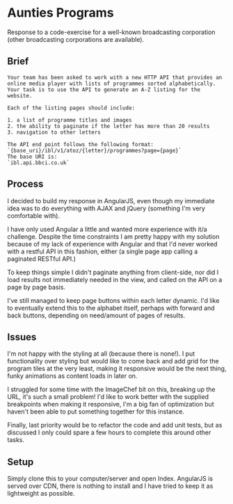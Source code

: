 # Aunties Programs

Response to a code-exercise for a well-known broadcasting corporation (other broadcasting corporations are available).

## Brief

```
Your team has been asked to work with a new HTTP API that provides an online media player with lists of programmes sorted alphabetically. 
Your task is to use the API to generate an A-Z listing for the website.

Each of the listing pages should include:

1. a list of programme titles and images
2. the ability to paginate if the letter has more than 20 results
3. navigation to other letters

The API end point follows the following format:
`{base_uri}/ibl/v1/atoz/{letter}/programmes?page={page}`
The base URI is:
`ibl.api.bbci.co.uk`
```

## Process 

I decided to build my response in AngularJS, even though my immediate idea was to do everything with AJAX and jQuery (something I'm very comfortable with).

I have only used Angular a little and wanted more experience with it/a challenge. Despite the time constraints I am pretty happy with my solution because of my lack of experience with Angular and that I'd never worked with a restful API in this fashion, either (a single page app calling a paginated RESTful API.)

To keep things simple I didn't paginate anything from client-side, nor did I load results not immediately needed in the view, and called on the API on a page by page basis.

I've still managed to keep page buttons within each letter dynamic. I'd like to eventually extend this to the alphabet itself, perhaps with forward and back buttons, depending on need/amount of pages of results.

## Issues

I'm not happy with the styling at all (because there is none!). I put functionality over styling but would like to come back and add grid for the program tiles at the very least, making it responsive would be the next thing, funky animations as content loads in later on. 

I struggled for some time with the ImageChef bit on this, breaking up the URL, it's such a small problem! I'd like to work better with the supplied breakpoints when making it responsive, I'm a big fan of optimization but haven't been able to put something together for this instance.

Finally, last priority would be to refactor the code and add unit tests, but as discussed I only could spare a few hours to complete this around other tasks.

## Setup

Simply clone this to your computer/server and open Index. AngularJS is served over CDN, there is nothing to install and I have tried to keep it as lightweight as possible.
